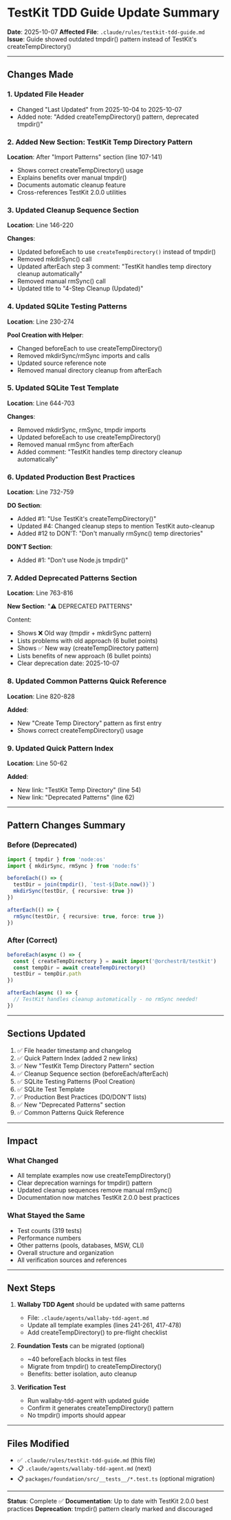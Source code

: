 # TestKit TDD Guide Update Summary

**Date**: 2025-10-07
**Affected File**: `.claude/rules/testkit-tdd-guide.md`
**Issue**: Guide showed outdated tmpdir() pattern instead of TestKit's createTempDirectory()

---

## Changes Made

### 1. Updated File Header
- Changed "Last Updated" from 2025-10-04 to 2025-10-07
- Added note: "Added createTempDirectory() pattern, deprecated tmpdir()"

### 2. Added New Section: TestKit Temp Directory Pattern
**Location**: After "Import Patterns" section (line 107-141)

- Shows correct createTempDirectory() usage
- Explains benefits over manual tmpdir()
- Documents automatic cleanup feature
- Cross-references TestKit 2.0.0 utilities

### 3. Updated Cleanup Sequence Section
**Location**: Line 146-220

**Changes**:
- Updated beforeEach to use `createTempDirectory()` instead of tmpdir()
- Removed mkdirSync() call
- Updated afterEach step 3 comment: "TestKit handles temp directory cleanup automatically"
- Removed manual rmSync() call
- Updated title to "4-Step Cleanup (Updated)"

### 4. Updated SQLite Testing Patterns
**Location**: Line 230-274

**Pool Creation with Helper**:
- Changed beforeEach to use createTempDirectory()
- Removed mkdirSync/rmSync imports and calls
- Updated source reference note
- Removed manual directory cleanup from afterEach

### 5. Updated SQLite Test Template
**Location**: Line 644-703

**Changes**:
- Removed mkdirSync, rmSync, tmpdir imports
- Updated beforeEach to use createTempDirectory()
- Removed manual rmSync from afterEach
- Added comment: "TestKit handles temp directory cleanup automatically"

### 6. Updated Production Best Practices
**Location**: Line 732-759

**DO Section**:
- Added #1: "Use TestKit's createTempDirectory()"
- Updated #4: Changed cleanup steps to mention TestKit auto-cleanup
- Added #12 to DON'T: "Don't manually rmSync() temp directories"

**DON'T Section**:
- Added #1: "Don't use Node.js tmpdir()"

### 7. Added Deprecated Patterns Section
**Location**: Line 763-816

**New Section**: "⚠️ DEPRECATED PATTERNS"

Content:
- Shows ❌ Old way (tmpdir + mkdirSync pattern)
- Lists problems with old approach (6 bullet points)
- Shows ✅ New way (createTempDirectory pattern)
- Lists benefits of new approach (6 bullet points)
- Clear deprecation date: 2025-10-07

### 8. Updated Common Patterns Quick Reference
**Location**: Line 820-828

**Added**:
- New "Create Temp Directory" pattern as first entry
- Shows correct createTempDirectory() usage

### 9. Updated Quick Pattern Index
**Location**: Line 50-62

**Added**:
- New link: "TestKit Temp Directory" (line 54)
- New link: "Deprecated Patterns" (line 62)

---

## Pattern Changes Summary

### Before (Deprecated)
```typescript
import { tmpdir } from 'node:os'
import { mkdirSync, rmSync } from 'node:fs'

beforeEach(() => {
  testDir = join(tmpdir(), `test-${Date.now()}`)
  mkdirSync(testDir, { recursive: true })
})

afterEach(() => {
  rmSync(testDir, { recursive: true, force: true })
})
```

### After (Correct)
```typescript
beforeEach(async () => {
  const { createTempDirectory } = await import('@orchestr8/testkit')
  const tempDir = await createTempDirectory()
  testDir = tempDir.path
})

afterEach(async () => {
  // TestKit handles cleanup automatically - no rmSync needed!
})
```

---

## Sections Updated

1. ✅ File header timestamp and changelog
2. ✅ Quick Pattern Index (added 2 new links)
3. ✅ New "TestKit Temp Directory Pattern" section
4. ✅ Cleanup Sequence section (beforeEach/afterEach)
5. ✅ SQLite Testing Patterns (Pool Creation)
6. ✅ SQLite Test Template
7. ✅ Production Best Practices (DO/DON'T lists)
8. ✅ New "Deprecated Patterns" section
9. ✅ Common Patterns Quick Reference

---

## Impact

### What Changed
- All template examples now use createTempDirectory()
- Clear deprecation warnings for tmpdir() pattern
- Updated cleanup sequences remove manual rmSync()
- Documentation now matches TestKit 2.0.0 best practices

### What Stayed the Same
- Test counts (319 tests)
- Performance numbers
- Other patterns (pools, databases, MSW, CLI)
- Overall structure and organization
- All verification sources and references

---

## Next Steps

1. **Wallaby TDD Agent** should be updated with same patterns
   - File: `.claude/agents/wallaby-tdd-agent.md`
   - Update all template examples (lines 241-261, 417-478)
   - Add createTempDirectory() to pre-flight checklist

2. **Foundation Tests** can be migrated (optional)
   - ~40 beforeEach blocks in test files
   - Migrate from tmpdir() to createTempDirectory()
   - Benefits: better isolation, auto cleanup

3. **Verification Test**
   - Run wallaby-tdd-agent with updated guide
   - Confirm it generates createTempDirectory() pattern
   - No tmpdir() imports should appear

---

## Files Modified

- ✅ `.claude/rules/testkit-tdd-guide.md` (this file)
- 📋 `.claude/agents/wallaby-tdd-agent.md` (next)
- 📋 `packages/foundation/src/__tests__/*.test.ts` (optional migration)

---

**Status**: Complete ✅
**Documentation**: Up to date with TestKit 2.0.0 best practices
**Deprecation**: tmpdir() pattern clearly marked and discouraged
